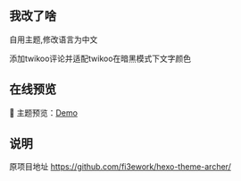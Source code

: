 ## 我改了啥

自用主题,修改语言为中文

添加twikoo评论并适配twikoo在暗黑模式下文字颜色




## 在线预览

🎯 主题预览：[Demo](https://sunn.ee)


## 说明
原项目地址
https://github.com/fi3ework/hexo-theme-archer/

